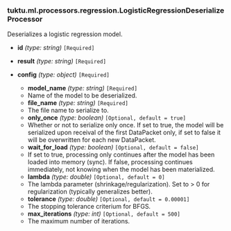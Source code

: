 ### tuktu.ml.processors.regression.LogisticRegressionDeserializeProcessor
Deserializes a logistic regression model.

  * **id** *(type: string)* `[Required]`

  * **result** *(type: string)* `[Required]`

  * **config** *(type: object)* `[Required]`

    * **model_name** *(type: string)* `[Required]`
    - Name of the model to be deserialized.

    * **file_name** *(type: string)* `[Required]`
    - The file name to serialize to.

    * **only_once** *(type: boolean)* `[Optional, default = true]`
    - Whether or not to serialize only once. If set to true, the model will be serialized upon receival of the first DataPacket only, if set to false it will be overwritten for each new DataPacket.

    * **wait_for_load** *(type: boolean)* `[Optional, default = false]`
    - If set to true, processing only continues after the model has been loaded into memory (sync). If false, processing continues immediately, not knowing when the model has been materialized.

    * **lambda** *(type: double)* `[Optional, default = 0]`
    - The lambda parameter (shrinkage/regularization). Set to > 0 for regularization (typically generalizes better).

    * **tolerance** *(type: double)* `[Optional, default = 0.00001]`
    - The stopping tolerance criterium for BFGS.

    * **max_iterations** *(type: int)* `[Optional, default = 500]`
    - The maximum number of iterations.

